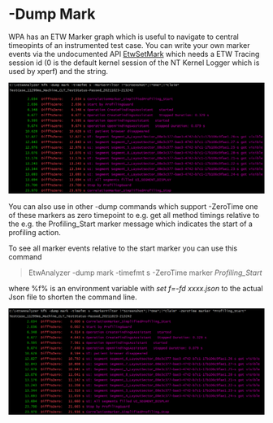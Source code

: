 # -Dump Mark

WPA has an ETW Marker graph which is useful to navigate to central timeopints of an instrumented test case.
You can write your own marker events via the undocumented API [EtwSetMark](https://web.archive.org/web/20170921050719/http://geekswithblogs.net/akraus1/archive/2015/09/26/167117.aspx)
which needs a ETW Tracing session id (0 is the default kernel session of the NT Kernel Logger which is used by xperf) and the string.

![](Images/DumpMark.png "Dump Mark")

You can also use in other -dump commands which support -ZeroTime one of these markers as zero timepoint to e.g. get all
method timings relative to the e.g. the Profiling_Start marker message which indicates the start of a profiling action.

To see all marker events relative to the start marker you can use this command

> EtwAnalyzer -dump mark -timefmt s -ZeroTime marker *Profiling_Start*

where %f% is an environment variable with *set f=-fd xxxx.json* to the actual Json file to shorten the command line.

![](Images/DumpMark_ZeroTime.png "Dump Mark ZeroTime")


